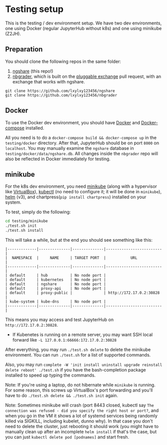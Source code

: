 # Testing setup

This is the testing / dev environment setup. We have two dev environments, one using Docker (regular JupyterHub without k8s) and one using minikube (Z2JH).

## Preparation
You should clone the following repos in the same folder:
1. [ngshare](https://github.com/lxylxy123456/ngshare) (this repo!)
2. [nbgrader](https://github.com/lxylxy123456/nbgrader), which is built on the [pluggable exchange](https://github.com/jupyter/nbgrader/pull/1238) pull request, with an exchange that works with ngshare.

```
git clone https://github.com/lxylxy123456/ngshare
git clone https://github.com/lxylxy123456/nbgrader
```

## Docker
To use the Docker dev environment, you should have [Docker](https://docs.docker.com/install/) and [Docker-compose](https://docs.docker.com/compose/install/) installed.

All you need is to do a `docker-compose build && docker-compose up` in the `testing/docker` directory. After that, JupyterHub should be on port `8000` on `localhost`. You may manually examine the `ngshare` database in `testing/docker/data/ngshare.db`. All changes inside the `nbgrader` repo will also be reflected in Docker immediately for testing.

## minikube

For the k8s dev environment, you need [minikube](https://kubernetes.io/docs/tasks/tools/install-minikube/) (along with a hypervisor like [VirtualBox](https://www.virtualbox.org/wiki/Downloads)), [kubectl](https://kubernetes.io/docs/tasks/tools/install-kubectl/) (no need to configure it; it will be done in `minikube`), [helm](https://helm.sh/docs/intro/install/) (v3), and chartpress(`pip install chartpress`) installed on your system.

To test, simply do the following:
```sh
cd testing/minikube
./test.sh init
./test.sh install
```
This will take a while, but at the end you should see something like this:
```
|-------------|--------------|--------------|-------------------------|
|  NAMESPACE  |     NAME     | TARGET PORT  |           URL           |
|-------------|--------------|--------------|-------------------------|
| default     | hub          | No node port |
| default     | kubernetes   | No node port |
| default     | ngshare      | No node port |
| default     | proxy-api    | No node port |
| default     | proxy-public |              | http://172.17.0.2:30828 |
| kube-system | kube-dns     | No node port |
|-------------|--------------|--------------|-------------------------|
```
This means you may access and test JupyterHub on `http://172.17.0.2:30828`.

* If Kubenetes is running on a remote server, you may want SSH local forward
 like `-L 127.0.0.1:66666:172.17.0.2:30828`

After everything, you may run `./test.sh delete` to delete the minikube environment. You can run `./test.sh` for a list of supported commands.

Also, you may run `complete -W 'init install uninstall upgrade reinstall delete reboot' ./test.sh` if you have the bash-completion package installed to speed up typing the commands.

Note: If you're using a laptop, do not hibernate while `minikube` is running. For some reason, this screws up VirtualBox's port forwarding and you'll have to do `./test.sh delete && ./test.sh init` again.

Note: Sometimes minikube will crash (port 8443 closed, kubectl say `The connection was refused - did you specify the right host or port?`, and when you go in the VM it shows a lot of systemd services being randomly killed via SIGKILL, including kubelet, dunno why). In that case you don't need to delete the cluster, just rebooting it should work (you might have to manually clean up after an incomplete `helm install` if that's the case, but you can just `kubectl delete pod [podnames]` and start fresh.
